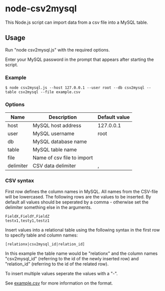 # node-csv2mysql
This Node.js script can import data from a csv file into a MySQL table.

## Usage
Run "node csv2mysql.js" with the required options.

Enter your MySQL password in the prompt that appears after starting the script.

### Example
``$ node csv2mysql.js --host 127.0.0.1 --user root --db csv2mysql --table csv2mysql --file example.csv``

### Options
|Name|Description|Default value|
|---|---|---|
|host|MySQL host address|127.0.0.1|
|user|MySQL username|root|
|db|MySQL database name||
|table|MySQL table name||
|file|Name of csv file to import||
|delimiter|CSV data delimiter|,|

### CSV syntax
First row defines the column names in MySQL. All names from the CSV-file will be lowercased. The following rows are the values to be inserted. By default all values should be seperated by a comma - otherwise set the delimiter something else in the arguments.

```
FieldX,FieldY,FieldZ
testx1,testy1,testz1
```

Insert values into a relational table using the following syntax in the first row to specify table and column names:

``[relationx|csv2mysql_id|relation_id]``

In this example the table name would be "relationx" and the column names "csv2mysql_id" (referring to the id of the newly inserted row) and "relation_id" (referring to the id of the related row).

To insert multiple values seperate the values with a "-".

See [example.csv](https://raw.githubusercontent.com/jenbuzz/node-csv2mysql/master/example.csv) for more information on the format.
